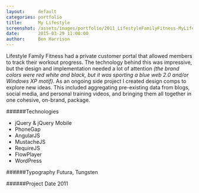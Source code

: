 ```yaml
---
layout:     default
categories: portfolio
title:      My Lifestyle
screenshot: /assets/images/portfolio/2011_LifestyleFamilyFitness-MyLifestyle.png
date:       2015-03-29 11:00:00
author:     Ben Harrison
---
```


Lifestyle Family Fitness had a private customer portal that allowed members to track their workout progress.
The technology behind this was impressive, but the design and implementation needed a lot of attention 
<em>(the brand colors were red white and black, but it was sporting a blue web 2.0 and/or Windows XP motif)</em>.
As an ongoing side project I created design comps to explore new ideas.
This included aggregating pre-existing data from blogs, social media, and personal training videos, 
and bringing them all together in one cohesive, on-brand, package.

######Technologies

* jQuery & jQuery Mobile
* PhoneGap
* AngularJS
* MustacheJS
* RequireJS
* FlowPlayer
* WordPress

######Typography
Futura, Tungsten

######Project Date
2011
